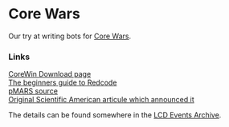 Core Wars
=========

Our try at writing bots for [Core Wars](http://www.corewars.org/).

### Links

[CoreWin Download page](http://corewar.co.uk/wendell/download.htm)  
[The beginners guide to Redcode](http://vyznev.net/corewar/guide.html)  
[pMARS source](http://sourceforge.net/projects/corewar/)  
[Original Scientific American articule which announced it](http://corewar.co.uk/vogtmann/first.htm)

The details can be found somewhere in the [LCD Events Archive](http://leedscodedojo.github.io/archive.html).
